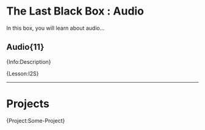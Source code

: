# The Last Black Box : Audio
In this box, you will learn about audio...

## Audio{11}
{Info:Description}

{Lesson:I2S}

---

# Projects
{Project:Some-Project}
